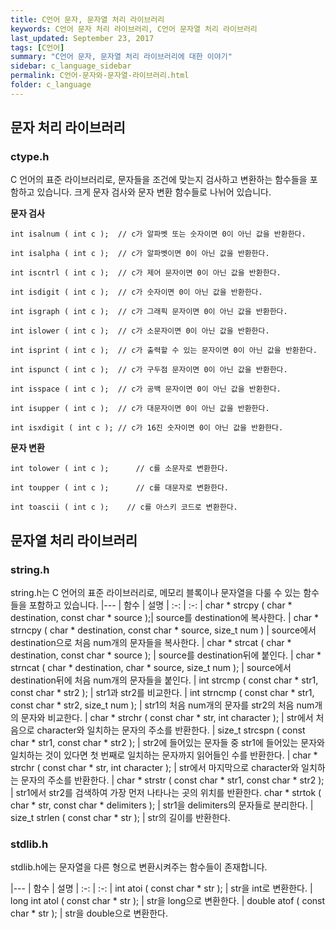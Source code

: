 ```yaml
---
title: C언어 문자, 문자열 처리 라이브러리
keywords: C언어 문자 처리 라이브러리, C언어 문자열 처리 라이브러리
last_updated: September 23, 2017
tags: [C언어]
summary: "C언어 문자, 문자열 처리 라이브러리에 대한 이야기"
sidebar: c_language_sidebar
permalink: C언어-문자와-문자열-라이브러리.html
folder: c_language
---
```


## 문자 처리 라이브러리

### ctype.h

C 언어의 표준 라이브러리로, 문자들을 조건에 맞는지 검사하고 변환하는 함수들을 포함하고 있습니다. 크게 문자 검사와 문자 변환 함수들로 나뉘어 있습니다.  

**문자 검사**  

```
int isalnum ( int c );	// c가 알파벳 또는 숫자이면 0이 아닌 값을 반환한다.

int isalpha ( int c );	// c가 알파벳이면 0이 아닌 값을 반환한다.

int iscntrl ( int c );	// c가 제어 문자이면 0이 아닌 값을 반환한다.

int isdigit ( int c );	// c가 숫자이면 0이 아닌 값을 반환한다.

int isgraph ( int c );	// c가 그래픽 문자이면 0이 아닌 값을 반환한다.

int islower ( int c );	// c가 소문자이면 0이 아닌 값을 반환한다.

int isprint ( int c );	// c가 출력할 수 있는 문자이면 0이 아닌 값을 반환한다.

int ispunct ( int c );	// c가 구두점 문자이면 0이 아닌 값을 반환한다.

int isspace ( int c );	// c가 공백 문자이면 0이 아닌 값을 반환한다.

int isupper ( int c );	// c가 대문자이면 0이 아닌 값을 반환한다.

int isxdigit ( int c );	// c가 16진 숫자이면 0이 아닌 값을 반환한다.
```

**문자 변환**  

```
int tolower ( int c );	    // c를 소문자로 변환한다.

int toupper ( int c );	    // c를 대문자로 변환한다.

int toascii ( int c );    // c를 아스키 코드로 변환한다.
```

## 문자열 처리 라이브러리

### string.h

string.h는 C 언어의 표준 라이브러리로, 메모리 블록이나 문자열을 다룰 수 있는 함수들을 포함하고 있습니다.
|---
| 함수 | 설명
| :-: | :-:
| char * strcpy ( char * destination, const char * source );| source를 destination에 복사한다.
| char * strncpy ( char * destination, const char * source, size_t num ) | source에서 destination으로 처음 num개의 문자들을 복사한다.
| char * strcat ( char * destination, const char * source ); | source를 destination뒤에 붙인다.
| char * strncat ( char * destination, char * source, size_t num ); | source에서 destination뒤에 처음 num개의 문자들을 붙인다.
| int strcmp ( const char * str1, const char * str2 ); | str1과 str2를 비교한다.
| int strncmp ( const char * str1, const char * str2, size_t num ); | str1의 처음 num개의 문자를 str2의 처음 num개의 문자와 비교한다.
| char * strchr ( const char * str, int character ); | str에서 처음으로 character와 일치하는 문자의 주소를 반환한다.
| size_t strcspn ( const char * str1, const char * str2 ); | str2에 들어있는 문자들 중 str1에 들어있는 문자와 일치하는 것이 있다면 첫 번째로 일치하는 문자까지 읽어들인 수를 반환한다.
| char * strchr ( const char * str, int character ); | str에서 마지막으로 character와 일치하는 문자의 주소를 반환한다.
| char * strstr ( const char * str1, const char * str2 ); | str1에서 str2를 검색하여 가장 먼저 나타나는 곳의 위치를 반환한다.
char * strtok ( char * str, const char * delimiters ); | str1을 delimiters의 문자들로 분리한다.
| size_t strlen ( const char * str ); | str의 길이를 반환한다.

### stdlib.h

stdlib.h에는 문자열을 다른 형으로 변환시켜주는 함수들이 존재합니다.

|---
| 함수 | 설명
| :-: | :-:
| int atoi ( const char * str ); | str을 int로 변환한다.
| long int atol ( const char * str ); | str을 long으로 변환한다.
| double atof ( const char * str ); | str을 double으로 변환한다.